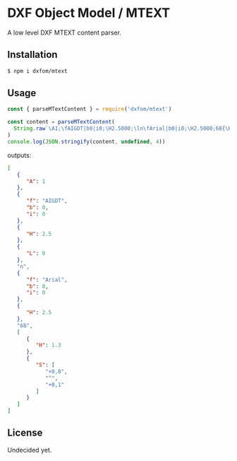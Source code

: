 # DXF Object Model / MTEXT

A low level DXF MTEXT content parser.

## Installation

```bash
$ npm i dxfom/mtext
```

## Usage

```javascript
const { parseMTextContent } = require('dxfom/mtext')

const content = parseMTextContent(
  String.raw`\A1;\fAIGDT|b0|i0;\H2.5000;\ln\fArial|b0|i0;\H2.5000;68{\H1.3;\S+0,8^+0,1;}`
)
console.log(JSON.stringify(content, undefined, 4))
```

outputs:

```json
[
   {
      "A": 1
   },
   {
      "f": "AIGDT",
      "b": 0,
      "i": 0
   },
   {
      "H": 2.5
   },
   {
      "L": 0
   },
   "n",
   {
      "f": "Arial",
      "b": 0,
      "i": 0
   },
   {
      "H": 2.5
   },
   "68",
   [
      {
         "H": 1.3
      },
      {
         "S": [
            "+0,8",
            "^",
            "+0,1"
         ]
      }
   ]
]
```

## License

Undecided yet.
